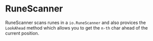 # RuneScanner

RuneScanner scans runes in a `io.RuneScanner` and also provices the `LookAhead` method which allows you to get the `n-th` char ahead of the current position.
